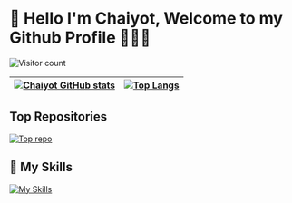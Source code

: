# 👋  Hello I'm Chaiyot, Welcome to my Github Profile 👨🏻‍💻
![Visitor count](https://shields-io-visitor-counter.herokuapp.com/badge?page=chaiyodcymg.Spoon-Knife&label=View%20Profile&labelColor=000000&logo=GitHub&logoColor=FFFFFF&color=red)

|  [![Chaiyot GitHub stats](https://github-readme-stats.vercel.app/api?username=chaiyodcymg&show_icons=true&title_color=3366ff&icon_color=FF6347&hide_border=true)](https://github.com/chaiyodcymg/chaiyodcymg) | [![Top Langs](https://github-readme-stats.vercel.app/api/top-langs/?username=chaiyodcymg&&layout=compact&show_icons=true&langs_count=10&hide=Hack,vue,blade,starlark,shell&title_color=3366ff&hide_border=true)](https://github.com/chaiyodcymg/chaiyodcymg)  |
| ------------- | ------------- |
 


## Top Repositories
 [![Top repo ](https://github-readme-stats.vercel.app/api/pin/?username=chaiyodcymg&repo=react-native-swipeable-list-view&bg_color=00000000&title_color=3366ff&icon_color=FF6347)](https://github.com/chaiyodcymg/chaiyodcymg)






## 🚀 My Skills
[![My Skills](https://skills.thijs.gg/icons?i=js,react,html,css,nodejs,java,kotlin,swift,ts,py,php,mysql,mongodb,git)](https://github.com/chaiyodcymg/chaiyodcymg)
